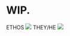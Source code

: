 <h1> WIP.</h1>
<p>ETHOS <img src=![image](https://github.com/user-attachments/assets/f15dbc47-f61a-4ca9-ac0b-abe9b220bfc0)
<img/> THEY/HE <img src=![image](https://github.com/user-attachments/assets/50465588-a851-4ead-83a0-2a3fecb0bb31)
<img/> <p/>
